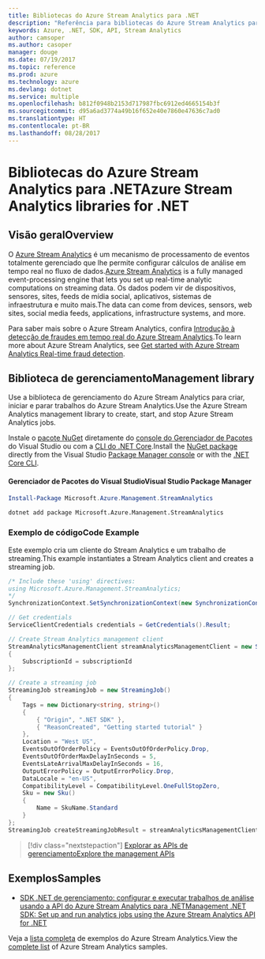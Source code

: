 ```yaml
---
title: Bibliotecas do Azure Stream Analytics para .NET
description: "Referência para bibliotecas do Azure Stream Analytics para .NET"
keywords: Azure, .NET, SDK, API, Stream Analytics
author: camsoper
ms.author: casoper
manager: douge
ms.date: 07/19/2017
ms.topic: reference
ms.prod: azure
ms.technology: azure
ms.devlang: dotnet
ms.service: multiple
ms.openlocfilehash: b812f0948b2153d717987fbc6912ed4665154b3f
ms.sourcegitcommit: d95a6ad3774a49b16f652e40e7860e47636c7ad0
ms.translationtype: HT
ms.contentlocale: pt-BR
ms.lasthandoff: 08/28/2017
---
```

# <a name="azure-stream-analytics-libraries-for-net"></a><span data-ttu-id="eed04-104">Bibliotecas do Azure Stream Analytics para .NET</span><span class="sxs-lookup"><span data-stu-id="eed04-104">Azure Stream Analytics libraries for .NET</span></span>

## <a name="overview"></a><span data-ttu-id="eed04-105">Visão geral</span><span class="sxs-lookup"><span data-stu-id="eed04-105">Overview</span></span>

<span data-ttu-id="eed04-106">O [Azure Stream Analytics](/azure/stream-analytics/stream-analytics-introduction) é um mecanismo de processamento de eventos totalmente gerenciado que lhe permite configurar cálculos de análise em tempo real no fluxo de dados.</span><span class="sxs-lookup"><span data-stu-id="eed04-106">[Azure Stream Analytics](/azure/stream-analytics/stream-analytics-introduction) is a fully managed event-processing engine that lets you set up real-time analytic computations on streaming data.</span></span> <span data-ttu-id="eed04-107">Os dados podem vir de dispositivos, sensores, sites, feeds de mídia social, aplicativos, sistemas de infraestrutura e muito mais.</span><span class="sxs-lookup"><span data-stu-id="eed04-107">The data can come from devices, sensors, web sites, social media feeds, applications, infrastructure systems, and more.</span></span> 

<span data-ttu-id="eed04-108">Para saber mais sobre o Azure Stream Analytics, confira [Introdução à detecção de fraudes em tempo real do Azure Stream Analytics](/azure/stream-analytics/stream-analytics-real-time-fraud-detection).</span><span class="sxs-lookup"><span data-stu-id="eed04-108">To learn more about Azure Stream Analytics, see [Get started with Azure Stream Analytics Real-time fraud detection](/azure/stream-analytics/stream-analytics-real-time-fraud-detection).</span></span>


## <a name="management-library"></a><span data-ttu-id="eed04-109">Biblioteca de gerenciamento</span><span class="sxs-lookup"><span data-stu-id="eed04-109">Management library</span></span>

<span data-ttu-id="eed04-110">Use a biblioteca de gerenciamento do Azure Stream Analytics para criar, iniciar e parar trabalhos do Azure Stream Analytics.</span><span class="sxs-lookup"><span data-stu-id="eed04-110">Use the Azure Stream Analytics management library to create, start, and stop Azure Stream Analytics jobs.</span></span>

<span data-ttu-id="eed04-111">Instale o [pacote NuGet](https://www.nuget.org/packages/Microsoft.Azure.Management.StreamAnalytics) diretamente do [console do Gerenciador de Pacotes][PackageManager] do Visual Studio ou com a [CLI do .NET Core][DotNetCLI].</span><span class="sxs-lookup"><span data-stu-id="eed04-111">Install the [NuGet package](https://www.nuget.org/packages/Microsoft.Azure.Management.StreamAnalytics) directly from the Visual Studio [Package Manager console][PackageManager] or with the [.NET Core CLI][DotNetCLI].</span></span>

#### <a name="visual-studio-package-manager"></a><span data-ttu-id="eed04-112">Gerenciador de Pacotes do Visual Studio</span><span class="sxs-lookup"><span data-stu-id="eed04-112">Visual Studio Package Manager</span></span>

```powershell
Install-Package Microsoft.Azure.Management.StreamAnalytics
```

```bash
dotnet add package Microsoft.Azure.Management.StreamAnalytics
```

### <a name="code-example"></a><span data-ttu-id="eed04-113">Exemplo de código</span><span class="sxs-lookup"><span data-stu-id="eed04-113">Code Example</span></span>

<span data-ttu-id="eed04-114">Este exemplo cria um cliente do Stream Analytics e um trabalho de streaming.</span><span class="sxs-lookup"><span data-stu-id="eed04-114">This example instantiates a Stream Analytics client and creates a streaming job.</span></span>

```csharp
/* Include these 'using' directives:
using Microsoft.Azure.Management.StreamAnalytics;
*/
SynchronizationContext.SetSynchronizationContext(new SynchronizationContext());

// Get credentials
ServiceClientCredentials credentials = GetCredentials().Result;

// Create Stream Analytics management client
StreamAnalyticsManagementClient streamAnalyticsManagementClient = new StreamAnalyticsManagementClient(credentials)
{
    SubscriptionId = subscriptionId
};

// Create a streaming job
StreamingJob streamingJob = new StreamingJob()
{
    Tags = new Dictionary<string, string>()
    {
        { "Origin", ".NET SDK" },
        { "ReasonCreated", "Getting started tutorial" }
    },
    Location = "West US",
    EventsOutOfOrderPolicy = EventsOutOfOrderPolicy.Drop,
    EventsOutOfOrderMaxDelayInSeconds = 5,
    EventsLateArrivalMaxDelayInSeconds = 16,
    OutputErrorPolicy = OutputErrorPolicy.Drop,
    DataLocale = "en-US",
    CompatibilityLevel = CompatibilityLevel.OneFullStopZero,
    Sku = new Sku()
    {
        Name = SkuName.Standard
    }
};
StreamingJob createStreamingJobResult = streamAnalyticsManagementClient.StreamingJobs.CreateOrReplace(streamingJob, resourceGroupName, streamingJobName);
```

> [!div class="nextstepaction"]
> [<span data-ttu-id="eed04-115">Explorar as APIs de gerenciamento</span><span class="sxs-lookup"><span data-stu-id="eed04-115">Explore the management APIs</span></span>](/dotnet/api/overview/azure/streamanalytics/management)


## <a name="samples"></a><span data-ttu-id="eed04-116">Exemplos</span><span class="sxs-lookup"><span data-stu-id="eed04-116">Samples</span></span>

- [<span data-ttu-id="eed04-117">SDK .NET de gerenciamento: configurar e executar trabalhos de análise usando a API do Azure Stream Analytics para .NET</span><span class="sxs-lookup"><span data-stu-id="eed04-117">Management .NET SDK: Set up and run analytics jobs using the Azure Stream Analytics API for .NET</span></span>](/azure/stream-analytics/stream-analytics-dotnet-management-sdk)

<span data-ttu-id="eed04-118">Veja a [lista completa](https://azure.microsoft.com/resources/samples/?platform=dotnet&service=stream-analytics) de exemplos do Azure Stream Analytics.</span><span class="sxs-lookup"><span data-stu-id="eed04-118">View the [complete list](https://azure.microsoft.com/resources/samples/?platform=dotnet&service=stream-analytics) of Azure Stream Analytics samples.</span></span>

[PackageManager]: https://docs.microsoft.com/nuget/tools/package-manager-console
[DotNetCLI]: https://docs.microsoft.com/dotnet/core/tools/dotnet-add-package
